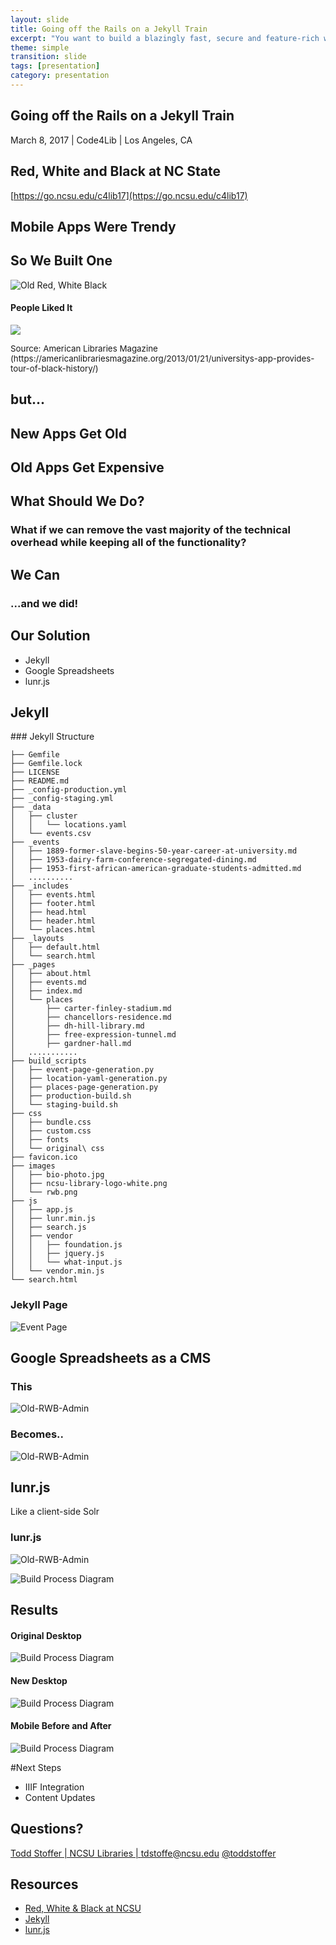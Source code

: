 ```yaml
---
layout: slide
title: Going off the Rails on a Jekyll Train
excerpt: "You want to build a blazingly fast, secure and feature-rich website. Perhaps it needs to include dynamic features like search, responsive design and easy editing options for content creators. A static website might not be the first tool that comes to mind to accomplish this task, but it might actually be exactly what you are looking for."
theme: simple
transition: slide
tags: [presentation]
category: presentation
---
```


<section data-markdown>

# Going off the Rails on a Jekyll Train
March 8, 2017 | Code4Lib | Los Angeles, CA


</section>

<section data-markdown>

# Red, White and Black at NC State
[https://go.ncsu.edu/c4lib17](https://go.ncsu.edu/c4lib17)
</section>

<section data-markdown>

## Mobile Apps Were Trendy
</section>

<section data-markdown>

## So We Built One
![Old Red, White Black](/images/c4l17/old-iphone.png)
</section>

<section>

<h4>People Liked It</h4>
<img src="/images/c4l17/libraries-trend.png">
<p><span style="font-size: 10pt;">Source: American Libraries Magazine (https://americanlibrariesmagazine.org/2013/01/21/universitys-app-provides-tour-of-black-history/)</span></p>
</section>

<section data-markdown>

# but...
</section>

<section data-markdown>

# New Apps Get Old

</section>


<section data-markdown>

# Old Apps Get Expensive

</section>

<section data-markdown>

# What Should We Do?

</section>

<section data-markdown>

### What if we can remove the vast majority of the technical overhead while keeping all of the functionality?

</section>
<section data-markdown>

# We Can
### ...and we did!

</section>

<section data-markdown>

# Our Solution
  - Jekyll
  - Google Spreadsheets
  - lunr.js

</section>

<section data-markdown>

# Jekyll

</section>

<section data-markdown>
### Jekyll Structure

```
├── Gemfile
├── Gemfile.lock
├── LICENSE
├── README.md
├── _config-production.yml
├── _config-staging.yml
├── _data
│   ├── cluster
│   │   └── locations.yaml
│   └── events.csv
├── _events
│   ├── 1889-former-slave-begins-50-year-career-at-university.md
│   ├── 1953-dairy-farm-conference-segregated-dining.md
│   ├── 1953-first-african-american-graduate-students-admitted.md
│   ..........
├── _includes
│   ├── events.html
│   ├── footer.html
│   ├── head.html
│   ├── header.html
│   └── places.html
├── _layouts
│   ├── default.html
│   └── search.html
├── _pages
│   ├── about.html
│   ├── events.md
│   ├── index.md
│   └── places
│       ├── carter-finley-stadium.md
│       ├── chancellors-residence.md
│       ├── dh-hill-library.md
│       ├── free-expression-tunnel.md
│       ├── gardner-hall.md
│   ...........
├── build_scripts
│   ├── event-page-generation.py
│   ├── location-yaml-generation.py
│   ├── places-page-generation.py
│   ├── production-build.sh
│   └── staging-build.sh
├── css
│   ├── bundle.css
│   ├── custom.css
│   ├── fonts
│   └── original\ css
├── favicon.ico
├── images
│   ├── bio-photo.jpg
│   ├── ncsu-library-logo-white.png
│   └── rwb.png
├── js
│   ├── app.js
│   ├── lunr.min.js
│   ├── search.js
│   ├── vendor
│   │   ├── foundation.js
│   │   ├── jquery.js
│   │   └── what-input.js
│   └── vendor.min.js
└── search.html
```
</section>

<section data-markdown>

### Jekyll Page
![Event Page](/images/c4l17/eventpage.png)

</section>


<section data-markdown>

# Google Spreadsheets as a CMS

</section>

<section data-markdown>

### This
![Old-RWB-Admin](/images/c4l17/old-admin.png)

</section>

<section data-markdown>

### Becomes..
![Old-RWB-Admin](/images/c4l17/new-admin.png)

</section>

<section data-markdown>

# lunr.js
Like a client-side Solr

</section>

<section data-markdown>

### lunr.js
![Old-RWB-Admin](/images/c4l17/search.png)

</section>


<section data-markdown>


![Build Process Diagram](/images/c4l17/build.png)

</section>

<section data-markdown>

# Results

</section>

<section data-markdown>

#### Original Desktop
![Build Process Diagram](/images/c4l17/desktop-old.png)
</section>

<section data-markdown>

#### New Desktop
![Build Process Diagram](/images/c4l17/new-desktop.png)
</section>

<section data-markdown>

#### Mobile Before and After
![Build Process Diagram](/images/c4l17/mobile.png)
</section>


<section data-markdown>

#Next Steps
- IIIF Integration
- Content Updates

</section>
<section data-markdown>

# Questions?
[Todd Stoffer | NCSU Libraries | tdstoffe@ncsu.edu](mailto:tdstoffe@ncsu.edu)  [@toddstoffer](www.twitter.com/toddstoffer)

</section>
<section data-markdown>

# Resources
- [Red, White & Black at NCSU](https://go.ncsu.edu/c4lib17)
- [Jekyll](https://jekyllrb.com)
- [lunr.js](https://lunrjs.com)

</section>
